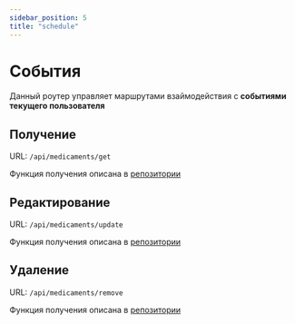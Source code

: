 ```yaml
---
sidebar_position: 5
title: "schedule"
---
```


# События

Данный роутер управляет маршрутами взаймодействия с **событиями текущего пользователя**

## Получение

URL: `/api/medicaments/get`

Функция получения описана в [репозитории](/docs/documentation/server/routes/user/repository#get)

## Редактирование

URL: `/api/medicaments/update`

Функция получения описана в [репозитории](/docs/documentation/server/routes/user/repository#update)

## Удаление

URL: `/api/medicaments/remove`

Функция получения описана в [репозитории](/docs/documentation/server/routes/user/repository#remove)
